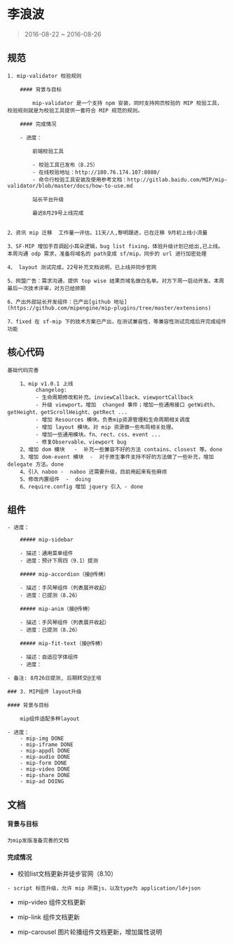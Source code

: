 # 李浪波

> 2016-08-22 ~ 2016-08-26


## 规范  
    1. mip-validator 校验规则

        #### 背景与目标

            mip-validator 是一个支持 npm 安装，同时支持网页校验的 MIP 校验工具， 校验规则就是为校验工具提供一套符合 MIP 规范的规则。

        #### 完成情况

        - 进度：

            前端校验工具

            - 校验工具已发布（8.25）
            - 在线校验地址：http://180.76.174.107:8080/
            - 命令行校验工具安装及使用参考文档：http://gitlab.baidu.com/MIP/mip-validator/blob/master/docs/how-to-use.md

            站长平台升级

            最迟8月29号上线完成


    2、资讯 mip 迁移  工作量一评估，11天/人,黎明跟进，已在迁移 9月初上线小流量
    
    3、SF-MIP 增加手百调起小耳朵逻辑，bug list fixing，体验升级计划已给出,已上线。本周沟通 odp 需求，准备将域名的 path变成 sf/mip，同步的 url 进行加密处理

    4、 layout 测试完成，22号补充文档说明，已上线并同步官网

    5、网盟广告：需求沟通，提供 top wise 结果页域名做白名单。对方下周一启动开发。本周最后一次技术评审，对方已给排期

    6、产出外部站长开发组件：已产出[github 地址](https://github.com/mipengine/mip-plugins/tree/master/extensions)

    7、fixed 在 sf-mip 下的技术方案已产出，在测试兼容性，等兼容性测试完成后开完成组件功能

## 核心代码

    基础代码完善  
```
    1、mip v1.0.1 上线    
         changelog:    
         - 生命周期修改和补充。inviewCallback、viewportCallback    
         - 升级 viewport。增加  changed 事件；增加一些通用接口 getWidth、getHeight、getScrollHeight、getRect ...    
         - 增加 Resources 模块。负责mip资源管理和生命周期相关调度    
         - 增加 layout 模块。对 mip 资源做一些布局相关处理。
         - 增加一些通用模块。fn、rect、css、event ...    
         - 修复Observable、viewport bug   
    2、增加 dom 模块   -  补充一些兼容不好的方法 contains、closest 等。done    
    3、增加 dom-event 模块  -  对于原生事件支持不好的方法做了一些补充，增加 delegate 方法。done
    4、引入 naboo -  naboo 还需要升级，目前用起来有些麻烦   
    5、修改内置组件  -  doing   
    6、require.config 增加 jquery 引入 - done
```

## 组件  
    - 进度：
    
        ##### mip-sidebar

        - 描述：通用菜单组件
        - 进度：预计下周四（9.1）提测
            
        ##### mip-accordion（接@传梼）

        - 描述：手风琴组件（列表展开收起）
        - 进度：已提测（8.26）

        ##### mip-anim（接@传梼）

        - 描述：手风琴组件（列表展开收起）
        - 进度：已提测（8.26）

        ##### mip-fit-text（接@传梼）

        - 描述：自适应字体组件
        - 进度：
    
    - 备注: 8月26日提测, 后期转交@王培

    ### 3. MIP组件 layout升级

    #### 背景与目标
        
        mip组件适配多种layout

    - 进度：
        - mip-img DONE
        - mip-iframe DONE
        - mip-appdl DONE
        - mip-audio DONE
        - mip-form DONE
        - mip-video DONE
        - mip-share DONE
        - mip-ad DOING
    
## 文档 

#### 背景与目标
    
    为mip发版准备完善的文档
    
#### 完成情况

- 校验list文档更新并徒步官网（8.10）

```
- script 标签升级，允许 mip 所需js，以及type为 application/ld+json 
```
- mip-video 组件文档更新

- mip-link 组件文档更新

- mip-carousel 图片轮播组件文档更新，增加属性说明

 
